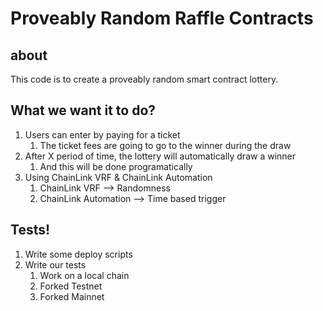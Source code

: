 # Proveably Random Raffle Contracts

## about

This code is to create a proveably random smart contract lottery.

## What we want it to do?

1. Users can enter by paying for a ticket
    1. The ticket fees are going to go to the winner during the draw
2. After X period of time, the lottery will automatically draw a winner
    1. And this will be done programatically
3. Using ChainLink VRF & ChainLink Automation 
    1. ChainLink VRF --> Randomness
    2. ChainLink Automation --> Time based trigger

## Tests!

1. Write some deploy scripts
2. Write our tests
    1. Work on a local chain
    2. Forked Testnet
    3. Forked Mainnet